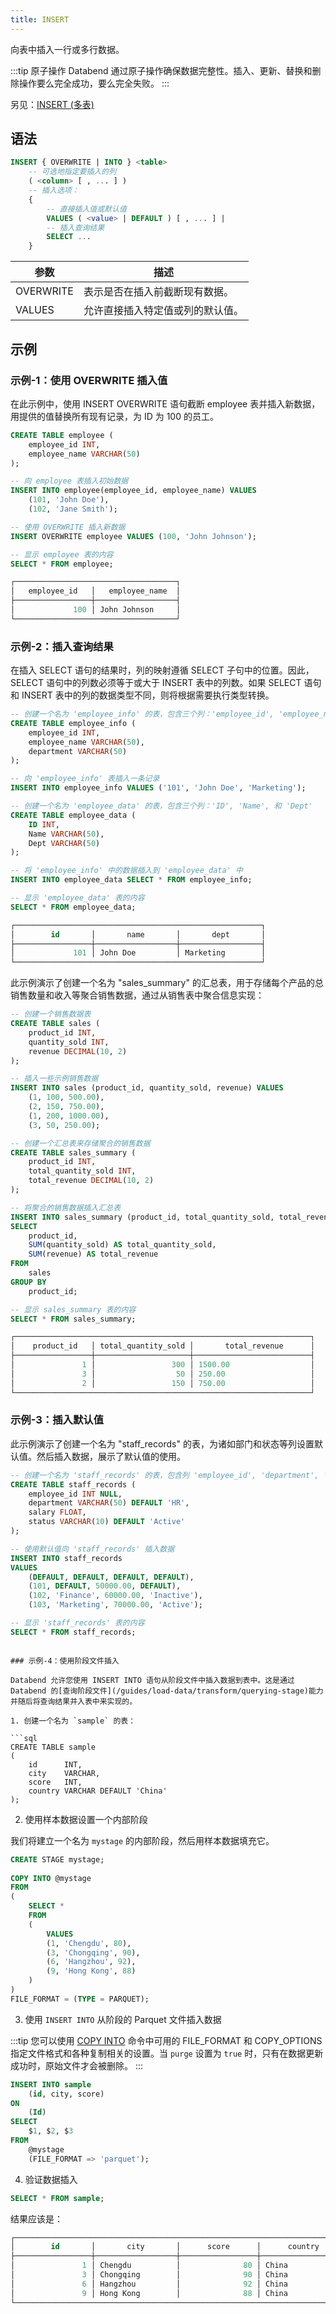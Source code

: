 ```yaml
---
title: INSERT
---
```


向表中插入一行或多行数据。

:::tip 原子操作
Databend 通过原子操作确保数据完整性。插入、更新、替换和删除操作要么完全成功，要么完全失败。
:::

另见：[INSERT (多表)](dml-insert-multi.md)

## 语法

```sql
INSERT { OVERWRITE | INTO } <table>
    -- 可选地指定要插入的列
    ( <column> [ , ... ] )
    -- 插入选项：
    {
        -- 直接插入值或默认值
        VALUES ( <value> | DEFAULT ) [ , ... ] |
        -- 插入查询结果
        SELECT ...
    }
```

| 参数       | 描述                                                                         |
|------------|------------------------------------------------------------------------------|
| OVERWRITE  | 表示是否在插入前截断现有数据。                                               |
| VALUES     | 允许直接插入特定值或列的默认值。                                             |

## 示例

### 示例-1：使用 OVERWRITE 插入值

在此示例中，使用 INSERT OVERWRITE 语句截断 employee 表并插入新数据，用提供的值替换所有现有记录，为 ID 为 100 的员工。

```sql
CREATE TABLE employee (
    employee_id INT,
    employee_name VARCHAR(50)
);

-- 向 employee 表插入初始数据
INSERT INTO employee(employee_id, employee_name) VALUES
    (101, 'John Doe'),
    (102, 'Jane Smith');

-- 使用 OVERWRITE 插入新数据
INSERT OVERWRITE employee VALUES (100, 'John Johnson');

-- 显示 employee 表的内容
SELECT * FROM employee;

┌────────────────────────────────────┐
│   employee_id   │   employee_name  │
├─────────────────┼──────────────────┤
│             100 │ John Johnson     │
└────────────────────────────────────┘
```

### 示例-2：插入查询结果

在插入 SELECT 语句的结果时，列的映射遵循 SELECT 子句中的位置。因此，SELECT 语句中的列数必须等于或大于 INSERT 表中的列数。如果 SELECT 语句和 INSERT 表中的列的数据类型不同，则将根据需要执行类型转换。

```sql
-- 创建一个名为 'employee_info' 的表，包含三个列：'employee_id', 'employee_name', 和 'department'
CREATE TABLE employee_info (
    employee_id INT,
    employee_name VARCHAR(50),
    department VARCHAR(50)
);

-- 向 'employee_info' 表插入一条记录
INSERT INTO employee_info VALUES ('101', 'John Doe', 'Marketing');

-- 创建一个名为 'employee_data' 的表，包含三个列：'ID', 'Name', 和 'Dept'
CREATE TABLE employee_data (
    ID INT,
    Name VARCHAR(50),
    Dept VARCHAR(50)
);

-- 将 'employee_info' 中的数据插入到 'employee_data' 中
INSERT INTO employee_data SELECT * FROM employee_info;

-- 显示 'employee_data' 表的内容
SELECT * FROM employee_data;

┌───────────────────────────────────────────────────────┐
│        id       │       name       │       dept       │
├─────────────────┼──────────────────┼──────────────────┤
│             101 │ John Doe         │ Marketing        │
└───────────────────────────────────────────────────────┘
```

此示例演示了创建一个名为 "sales_summary" 的汇总表，用于存储每个产品的总销售数量和收入等聚合销售数据，通过从销售表中聚合信息实现：

```sql
-- 创建一个销售数据表
CREATE TABLE sales (
    product_id INT,
    quantity_sold INT,
    revenue DECIMAL(10, 2)
);

-- 插入一些示例销售数据
INSERT INTO sales (product_id, quantity_sold, revenue) VALUES
    (1, 100, 500.00),
    (2, 150, 750.00),
    (1, 200, 1000.00),
    (3, 50, 250.00);

-- 创建一个汇总表来存储聚合的销售数据
CREATE TABLE sales_summary (
    product_id INT,
    total_quantity_sold INT,
    total_revenue DECIMAL(10, 2)
);

-- 将聚合的销售数据插入汇总表
INSERT INTO sales_summary (product_id, total_quantity_sold, total_revenue)
SELECT 
    product_id,
    SUM(quantity_sold) AS total_quantity_sold,
    SUM(revenue) AS total_revenue
FROM 
    sales
GROUP BY 
    product_id;

-- 显示 sales_summary 表的内容
SELECT * FROM sales_summary;

┌──────────────────────────────────────────────────────────────────┐
│    product_id   │ total_quantity_sold │       total_revenue      │
├─────────────────┼─────────────────────┼──────────────────────────┤
│               1 │                 300 │ 1500.00                  │
│               3 │                  50 │ 250.00                   │
│               2 │                 150 │ 750.00                   │
└──────────────────────────────────────────────────────────────────┘
```

### 示例-3：插入默认值

此示例演示了创建一个名为 "staff_records" 的表，为诸如部门和状态等列设置默认值。然后插入数据，展示了默认值的使用。

```sql
-- 创建一个名为 'staff_records' 的表，包含列 'employee_id', 'department', 'salary', 和 'status'，并为其设置默认值
CREATE TABLE staff_records (
    employee_id INT NULL,
    department VARCHAR(50) DEFAULT 'HR',
    salary FLOAT,
    status VARCHAR(10) DEFAULT 'Active'
);

-- 使用默认值向 'staff_records' 插入数据
INSERT INTO staff_records
VALUES
    (DEFAULT, DEFAULT, DEFAULT, DEFAULT),
    (101, DEFAULT, 50000.00, DEFAULT),
    (102, 'Finance', 60000.00, 'Inactive'),
    (103, 'Marketing', 70000.00, 'Active');

-- 显示 'staff_records' 表的内容
SELECT * FROM staff_records;

```

```

### 示例-4：使用阶段文件插入

Databend 允许您使用 INSERT INTO 语句从阶段文件中插入数据到表中。这是通过 Databend 的[查询阶段文件](/guides/load-data/transform/querying-stage)能力并随后将查询结果并入表中来实现的。

1. 创建一个名为 `sample` 的表：

```sql
CREATE TABLE sample
(
    id      INT,
    city    VARCHAR,
    score   INT,
    country VARCHAR DEFAULT 'China'
);
```

2. 使用样本数据设置一个内部阶段

我们将建立一个名为 `mystage` 的内部阶段，然后用样本数据填充它。

```sql
CREATE STAGE mystage;
       
COPY INTO @mystage
FROM 
(
    SELECT * 
    FROM 
    (
        VALUES 
        (1, 'Chengdu', 80),
        (3, 'Chongqing', 90),
        (6, 'Hangzhou', 92),
        (9, 'Hong Kong', 88)
    )
)
FILE_FORMAT = (TYPE = PARQUET);
```

3. 使用 `INSERT INTO` 从阶段的 Parquet 文件插入数据

:::tip
您可以使用 [COPY INTO](dml-copy-into-table.md) 命令中可用的 FILE_FORMAT 和 COPY_OPTIONS 指定文件格式和各种复制相关的设置。当 `purge` 设置为 `true` 时，只有在数据更新成功时，原始文件才会被删除。
:::

```sql
INSERT INTO sample 
    (id, city, score) 
ON
    (Id)
SELECT
    $1, $2, $3
FROM
    @mystage
    (FILE_FORMAT => 'parquet');
```

4. 验证数据插入

```sql
SELECT * FROM sample;
```

结果应该是：
```sql
┌─────────────────────────────────────────────────────────────────────────┐
│        id       │       city       │      score      │      country     │
├─────────────────┼──────────────────┼─────────────────┼──────────────────┤
│               1 │ Chengdu          │              80 │ China            │
│               3 │ Chongqing        │              90 │ China            │
│               6 │ Hangzhou         │              92 │ China            │
│               9 │ Hong Kong        │              88 │ China            │
└─────────────────────────────────────────────────────────────────────────┘
```